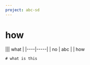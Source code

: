 ```yaml
---
project: abc-sd
---
```


how
===

||| what   |
|----|-----|
| no | abc |
| how 


```
# what is this

```


